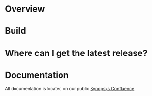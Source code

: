 # Overview


# Build


# Where can I get the latest release?


# Documentation

All documentation is located on our public [Synopsys Confluence](https://synopsys.atlassian.net/wiki/spaces/INTDOCS/overview)
